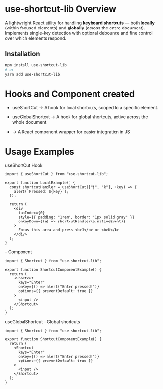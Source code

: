# use-shortcut-lib Overview

A lightweight React utility for handling **keyboard shortcuts** — both **locally** (within focused elements) and **globally** (across the entire document).  
Implements single-key detection with optional debounce and fine control over which elements respond. 

## Installation

```bash
npm install use-shortcut-lib
# or
yarn add use-shortcut-lib

```

# Hooks and Component created

* useShortCut → A hook for local shortcuts, scoped to a specific element.

* useGlobalShortcut → A hook for global shortcuts, active across the whole document.

* <Shortcut> → A React component wrapper for easier integration in JS


# Usage Examples

useShortCut Hook

```tsx
import { useShortCut } from "use-shortcut-lib";

export function LocalExample() {
  const shortcutHandler = useShortCut(["j", "k"], (key) => {
    alert(`Pressed: ${key}`);
  });

  return (
    <div
      tabIndex={0}
      style={{ padding: "1rem", border: "1px solid gray" }}
      onKeyDown={(e) => shortcutHandler(e.nativeEvent)}
    >
      Focus this area and press <b>J</b> or <b>K</b>
    </div>
  );
}

```

<Shortcut> - Component

```tsx
import { Shortcut } from "use-shortcut-lib";

export function ShortcutComponentExample() {
  return (
    <Shortcut
      keys="Enter"
      onKey={() => alert("Enter pressed!")}
      options={{ preventDefault: true }}
    >
      <input />
    </Shortcut>
  );
}

```

useGlobalShortcut - Global shortcuts

```tsx
import { Shortcut } from "use-shortcut-lib";

export function ShortcutComponentExample() {
  return (
    <Shortcut
      keys="Enter"
      onKey={() => alert("Enter pressed!")}
      options={{ preventDefault: true }}
    >
      <input />
    </Shortcut>
  );
}

```


